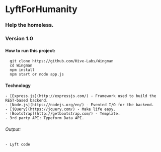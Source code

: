 # LyftForHumanity

### Help the homeless.
### Version 1.0

#### How to run this project:
```
  git clone https://github.com/Hive-Labs/Wingman
  cd Wingman    
  npm install
  npm start or node app.js
```

#### Technology

    - [Express.js](http://expressjs.com/) - Framework used to build the REST-based backend.
    - [Node.js](https://nodejs.org/en/) - Evented I/O for the backend.
    - [jQuery](https://jquery.com/) - Make life easy.
    - [Bootstrap](http://getbootstrap.com/) - Template.
    - 3rd party API: Typeform Data API.

###### Output:
    - Lyft code

